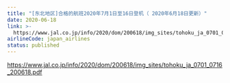 ```yaml
---
title: "[东北地区]合格的航班2020年7月1日至16日登机（ 2020年6月18日更新）"
date: 2020-06-18
link: >-
  https://www.jal.co.jp/info/2020/dom/200618/img_sites/tohoku_ja_0701_0716_200618.pdf
airlineCode: japan_airlines
status: published
---
```

https://www.jal.co.jp/info/2020/dom/200618/img_sites/tohoku_ja_0701_0716_200618.pdf